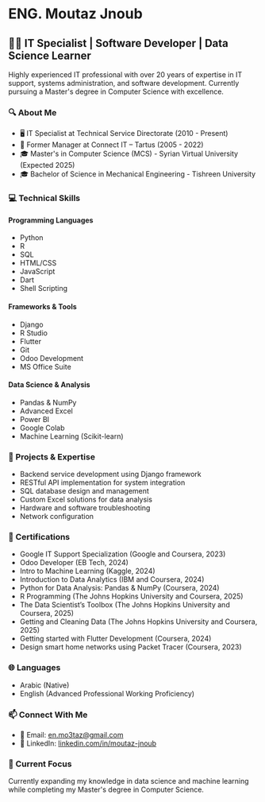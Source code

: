 # ENG. Moutaz Jnoub

## 👨‍💻 IT Specialist | Software Developer | Data Science Learner

Highly experienced IT professional with over 20 years of expertise in IT support, systems administration, and software development. Currently pursuing a Master's degree in Computer Science with excellence.

### 🔍 About Me

- 🖥️ IT Specialist at Technical Service Directorate (2010 - Present)
- 🏪 Former Manager at Connect IT – Tartus (2005 - 2022)
- 🎓 Master's in Computer Science (MCS) - Syrian Virtual University (Expected 2025)
- 🎓 Bachelor of Science in Mechanical Engineering - Tishreen University

### 💻 Technical Skills

#### Programming Languages
- Python
- R
- SQL
- HTML/CSS
- JavaScript
- Dart
- Shell Scripting

#### Frameworks & Tools
- Django
- R Studio
- Flutter
- Git
- Odoo Development
- MS Office Suite

#### Data Science & Analysis
- Pandas & NumPy
- Advanced Excel
- Power BI
- Google Colab
- Machine Learning (Scikit-learn)

### 🚀 Projects & Expertise

- Backend service development using Django framework
- RESTful API implementation for system integration
- SQL database design and management
- Custom Excel solutions for data analysis
- Hardware and software troubleshooting
- Network configuration

### 📜 Certifications

- Google IT Support Specialization (Google and Coursera, 2023)
- Odoo Developer (EB Tech, 2024)
- Intro to Machine Learning (Kaggle, 2024)
- Introduction to Data Analytics (IBM and Coursera, 2024)
- Python for Data Analysis: Pandas & NumPy (Coursera, 2024)
- R Programming (The Johns Hopkins University and Coursera, 2025)
- The Data Scientist’s Toolbox (The Johns Hopkins University and Coursera, 2025)
- Getting and Cleaning Data (The Johns Hopkins University and Coursera, 2025)
- Getting started with Flutter Development (Coursera, 2024)
- Design smart home networks using Packet Tracer (Coursera, 2023)

### 🌐 Languages

- Arabic (Native)
- English (Advanced Professional Working Proficiency)

### 📫 Connect With Me

- 📧 Email: en.mo3taz@gmail.com
- 🔗 LinkedIn: [linkedin.com/in/moutaz-jnoub](https://linkedin.com/in/moutaz-jnoub)

### 🌱 Current Focus

Currently expanding my knowledge in data science and machine learning while completing my Master's degree in Computer Science.
